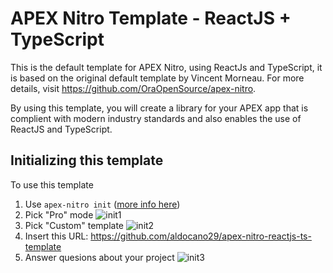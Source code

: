 # APEX Nitro Template - ReactJS + TypeScript

This is the default template for APEX Nitro, using ReactJs and TypeScript, it is based on the original default template by Vincent Morneau. For more details, visit https://github.com/OraOpenSource/apex-nitro.

By using this template, you will create a library for your APEX app that is complient with modern industry standards and also enables the use of ReactJS and TypeScript.

## Initializing this template

To use this template

1. Use `apex-nitro init` ([more info here](https://github.com/OraOpenSource/apex-nitro/blob/master/docs/init.md))
1. Pick "Pro" mode ![init1](/docs/img/init1.png)
1. Pick "Custom" template ![init2](/docs/img/init2.png)
2. Insert this URL: https://github.com/aldocano29/apex-nitro-reactjs-ts-template
3. Answer quesions about your project ![init3](/docs/img/init3.png)
